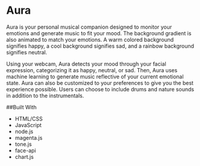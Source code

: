 # Aura

Aura is your personal musical companion designed to monitor your emotions and generate music to fit your mood. The background gradient is also animated to match your emotions. A warm colored background signifies happy, a cool background signifies sad, and a rainbow background signifies neutral.

Using your webcam, Aura detects your mood through your facial expression, categorizing it as happy, neutral, or sad. Then, Aura uses machine learning to generate music reflective of your current emotional state. Aura can also be customized to your preferences to give you the best experience possible. Users can choose to include drums and nature sounds in addition to the instrumentals.

##Built With
- HTML/CSS
- JavaScript
- node.js
- magenta.js
- tone.js
- face-api
- chart.js
